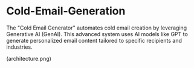 # Cold-Email-Generation
The "Cold Email Generator" automates cold email creation by leveraging Generative AI (GenAI). This advanced system uses AI models like GPT to generate personalized email content tailored to specific recipients and industries.

(architecture.png)
